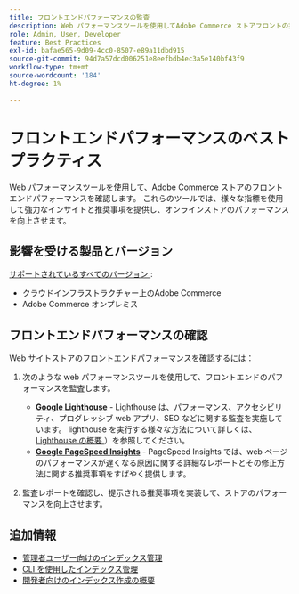 ```yaml
---
title: フロントエンドパフォーマンスの監査
description: Web パフォーマンスツールを使用してAdobe Commerce ストアフロントの操作を監査することで、サイトのパフォーマンスに悪影響を与える問題を特定し、対処します。
role: Admin, User, Developer
feature: Best Practices
exl-id: bafae565-9d09-4cc0-8507-e89a11dbd915
source-git-commit: 94d7a57dcd006251e8eefbdb4ec3a5e140bf43f9
workflow-type: tm+mt
source-wordcount: '184'
ht-degree: 1%

---
```


# フロントエンドパフォーマンスのベストプラクティス

Web パフォーマンスツールを使用して、Adobe Commerce ストアのフロントエンドパフォーマンスを確認します。
これらのツールでは、様々な指標を使用して強力なインサイトと推奨事項を提供し、オンラインストアのパフォーマンスを向上させます。

## 影響を受ける製品とバージョン

[ サポートされているすべてのバージョン ](../../../release/versions.md):

- クラウドインフラストラクチャー上のAdobe Commerce
- Adobe Commerce オンプレミス

## フロントエンドパフォーマンスの確認

Web サイトストアのフロントエンドパフォーマンスを確認するには：

1. 次のような web パフォーマンスツールを使用して、フロントエンドのパフォーマンスを監査します。

   - **[Google Lighthouse](https://web.dev/measure/)** - Lighthouse は、パフォーマンス、アクセシビリティ、プログレッシブ web アプリ、SEO などに関する監査を実施しています。 lighthouse を実行する様々な方法について詳しくは、[Lighthouse の概要 ](https://developer.chrome.com/docs/lighthouse/overview)）を参照してください。
   - **[Google PageSpeed Insights](https://pagespeed.web.dev/)** - PageSpeed Insights では、web ページのパフォーマンスが遅くなる原因に関する詳細なレポートとその修正方法に関する推奨事項をすばやく提供します。

1. 監査レポートを確認し、提示される推奨事項を実装して、ストアのパフォーマンスを向上させます。

## 追加情報

- [管理者ユーザー向けのインデックス管理](../../../configuration/cli/manage-indexers.md#configure-indexers)
- [CLI を使用したインデックス管理 ](https://experienceleague.adobe.com/docs/commerce-operations/configuration-guide/cli/manage-indexers.html?lang=ja)
- [ 開発者向けのインデックス作成の概要 ](https://developer.adobe.com/commerce/php/development/components/indexing/)
